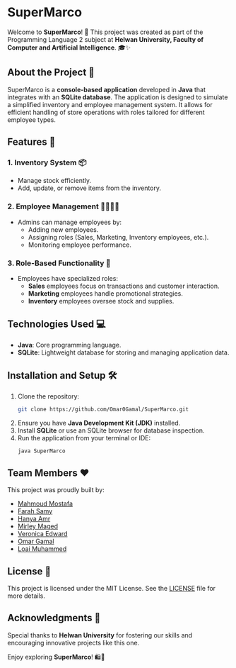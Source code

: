 # SuperMarco 

Welcome to **SuperMarco**! 🛒 This project was created as part of the Programming Language 2 subject at **Helwan University, Faculty of Computer and Artificial Intelligence**. 🎓✨

## About the Project 📜

SuperMarco is a **console-based application** developed in **Java** that integrates with an **SQLite database**. The application is designed to simulate a simplified inventory and employee management system. It allows for efficient handling of store operations with roles tailored for different employee types.

## Features 🚀

### 1. **Inventory System** 📦
- Manage stock efficiently.
- Add, update, or remove items from the inventory.

### 2. **Employee Management** 👨‍💻👩‍💻
- Admins can manage employees by:
  - Adding new employees.
  - Assigning roles (Sales, Marketing, Inventory employees, etc.).
  - Monitoring employee performance.

### 3. **Role-Based Functionality** 🔑
- Employees have specialized roles:
  - **Sales** employees focus on transactions and customer interaction.
  - **Marketing** employees handle promotional strategies.
  - **Inventory** employees oversee stock and supplies.

## Technologies Used 💻
- **Java**: Core programming language.
- **SQLite**: Lightweight database for storing and managing application data.

## Installation and Setup 🛠️

1. Clone the repository:
   ```bash
   git clone https://github.com/Omar0Gamal/SuperMarco.git
   ```
2. Ensure you have **Java Development Kit (JDK)** installed.
3. Install **SQLite** or use an SQLite browser for database inspection.
4. Run the application from your terminal or IDE:
   ```bash
   java SuperMarco
   ```

## Team Members ❤️
This project was proudly built by:
- [Mahmoud Mostafa](https://github.com/7oodzz)
- [Farah Samy](https://github.com/farah-samy)
- [Hanya Amr](https://github.com/hanyaamrr)
- [Mirley Maged](https://github.com/Mirley123352)
- [Veronica Edward](https://github.com/VeronicaEdward75)
- [Omar Gamal](https://github.com/Omar0Gamal)
- [Loai Muhammed](https://github.com/LOAIMUHAMMED)

## License 📄
This project is licensed under the MIT License. See the [LICENSE](LICENSE) file for more details.

## Acknowledgments 🙌
Special thanks to **Helwan University** for fostering our skills and encouraging innovative projects like this one.

Enjoy exploring **SuperMarco**! 🛍️🎉
